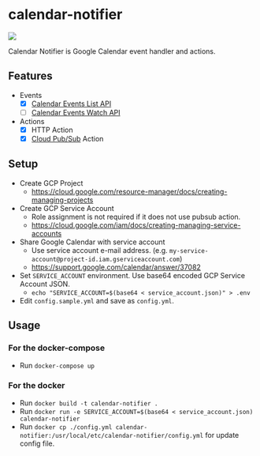 calendar-notifier
===

![](https://github.com/ww24/calendar-notifier/workflows/Test%20on%20master/badge.svg)

Calendar Notifier is Google Calendar event handler and actions.

## Features

- Events
	- [x] [Calendar Events List API](https://developers.google.com/calendar/v3/reference/events/list)
	- [ ] [Calendar Events Watch API](https://developers.google.com/calendar/v3/reference/events/watch)
- Actions
	- [x] HTTP Action
	- [x] [Cloud Pub/Sub](https://cloud.google.com/pubsub/) Action

## Setup

- Create GCP Project
  - https://cloud.google.com/resource-manager/docs/creating-managing-projects
- Create GCP Service Account
  - Role assignment is not required if it does not use pubsub action.
  - https://cloud.google.com/iam/docs/creating-managing-service-accounts
- Share Google Calendar with service account
  - Use service account e-mail address. (e.g. `my-service-account@project-id.iam.gserviceaccount.com`)
  - https://support.google.com/calendar/answer/37082
- Set `SERVICE_ACCOUNT` environment. Use base64 encoded GCP Service Account JSON.
  - `echo "SERVICE_ACCOUNT=$(base64 < service_account.json)" > .env`
- Edit `config.sample.yml` and save as `config.yml`.

## Usage

### For the docker-compose

- Run `docker-compose up`

### For the docker

- Run `docker build -t calendar-notifier .`
- Run `docker run -e SERVICE_ACCOUNT=$(base64 < service_account.json) calendar-notifier`
- Run `docker cp ./config.yml calendar-notifier:/usr/local/etc/calendar-notifier/config.yml` for update config file.
